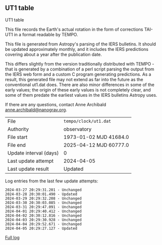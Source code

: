 
## UT1 table

UT1 table

This file records the Earth's actual rotation in the form of
corrections TAI-UT1 in a format readable by TEMPO.

This file is generated from Astropy's parsing of the IERS
bulletins. It should be updated approximately monthly, and it
includes the IERS predictions covering about a year after the
publication date.

This differs slightly from the version traditionally distributed
with TEMPO - that is generated by a combination of a perl script
parsing the output from the IERS web form and a custom C program
generating predictions. As a result, this generated file may not
extend as far into the future as the conventional ut1.dat does.
There are also minor differences in some of the early values; the
origin of these early values is not completely clear, and some of
them predate the earliest values in the IERS bulletins Astropy uses.

If there are any questions, contact Anne Archibald
<anne.archibald@nanograv.org>.

|     |     |
|:--- |:--- |
| File | `tempo/clock/ut1.dat` |
| Authority | observatory |
| File start | 1973-01-02 MJD 41684.0 |
| File end | 2025-04-12 MJD 60777.0 |
| Update interval (days) | 0 |
| Last update attempt | 2024-04-05 |
| Last update result | Updated |

Log entries from the last few update attempts:
```
2024-03-27 20:29:31.201 - Unchanged
2024-03-28 20:30:01.490 - Updated
2024-03-29 20:29:32.208 - Unchanged
2024-03-30 20:30:03.085 - Unchanged
2024-03-31 20:29:47.091 - Unchanged
2024-04-01 20:29:40.412 - Unchanged
2024-04-02 20:30:12.816 - Unchanged
2024-04-03 20:29:30.928 - Unchanged
2024-04-04 20:29:52.671 - Unchanged
2024-04-05 20:29:27.127 - Updated
```
[Full log](https://raw.githubusercontent.com/ipta/pulsar-clock-corrections/main/log/tempo/clock/ut1.dat.log)
